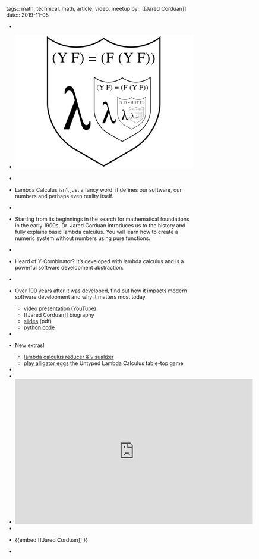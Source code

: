 tags:: math, technical, math, article, video, meetup
by:: [[Jared Corduan]] 
date:: 2019-11-05

-
- ![LambdaCalculus.jpg](../assets/LambdaCalculus.jpg)
-
- Lambda Calculus isn’t just a fancy word: it defines our software, our numbers and perhaps even reality itself.
-
- Starting from its beginnings in the search for mathematical foundations in the early 1900s, Dr. Jared Corduan introduces us to the history and fully explains basic lambda calculus. You will learn how to create a numeric system without numbers using pure functions.
-
- Heard of Y-Combinator? It’s developed with lambda calculus and is a powerful software development abstraction.
-
- Over 100 years after it was developed, find out how it impacts modern software development and why it matters most today.
  
  * [video presentation](https://youtu.be/acIBX5KpzY0) (YouTube)
  * [[Jared Corduan]] biography
  * [slides](../assets/LambdaCalculus.pdf) (pdf)
  * [python code](https://github.com/JaredCorduan/lambda-calc-cofc/blob/master/lambda.py)
-
- New extras!
  * [lambda calculus reducer & visualizer](https://projectultimatum.org/cgi-bin/lambda)
  * [play alligator eggs](http://worrydream.com/AlligatorEggs/) the Untyped Lambda Calculus table-top game
-
-
- <iframe id="ytplayer" type="text/html" width="640" height="390"
    src="https://www.youtube.com/embed/acIBX5KpzY0?autoplay=0&origin=http://functional.sc"  frameborder="0"></iframe>
-
- {{embed [[Jared Corduan]] }}
-